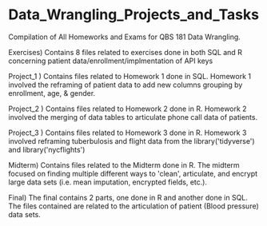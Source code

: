 # Data_Wrangling_Projects_and_Tasks
Compilation of All Homeworks and Exams for QBS 181 Data Wrangling. 

Exercises) Contains 8 files related to exercises done in both SQL and R concerning patient data/enrollment/implmentation of API keys

Project_1 ) Contains files related to Homework 1 done in SQL. Homework 1 involved the reframing of patient data to add new columns grouping by enrollment, age, & gender. 

Project_2 ) Contains files related to Homework 2 done in R. Homework 2 involved the merging of data tables to articulate phone call data of patients.  

Project_3 ) Contains files related to Homework 3 done in R. Homework 3 involved reframing tuberbulosis and flight data from the library('tidyverse') and library('nycflights')

Midterm) Contains files related to the Midterm done in R. The midterm focused on finding multiple different ways to 'clean', articulate, and encrypt large data sets (i.e. mean imputation, encrypted fields, etc.). 

Final) The final contains 2 parts, one done in R and another done in SQL. The files contained are related to the articulation of patient (Blood pressure) data sets. 
